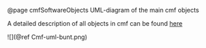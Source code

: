 @page cmfSoftwareObjects UML-diagram of the main cmf objects

A detailed description of all objects in cmf can be found
[here](/chrome/site/doxygen/inherits.html)


![](@ref Cmf-uml-bunt.png)


